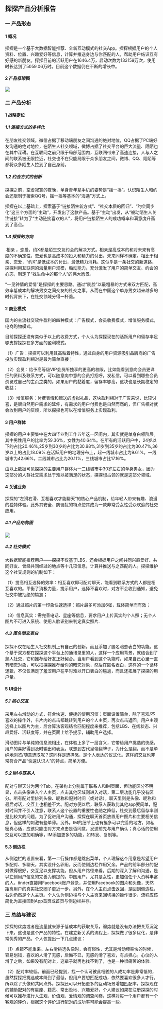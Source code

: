##                                探探产品分析报告

### 一  产品形态

#### 1 概况

​        探探是一个基于大数据智能推荐、全新互动模式的社交App。探探根据用户的个人资料、位置、兴趣爱好等信息，计算并推送身边与你匹配的人，帮助用户结识互有好感的新朋友。探探目前的活跃用户在1646.4万，启动次数为133159万次，使用时长达到了5059.06万时。目前这个数据仍在不断的增长中。

#### 2 产品框架图

![](Pictures/tantan3.png)

### 二   产品分析

#### 1 战略定位

##### 1.1 连接方式的多样化

​        在朋友社交领域，微信占据了移动端朋友之间沟通的绝对地位，QQ占据了PC端好友沟通的绝对地位，在陌生人社交领域，微博占据了社交平台的巨大流量、陌陌也在其中深耕。在互联网之前只限于局部范围内，互联网带来了高速连接，人与人之间的联系被无限拉近，社交也不在只能局限于众多朋友之间，微博、QQ、陌陌等都将众多陌生人拉到了自己身前。

##### 1.2 约会方式的创新

​       探探之前，空虚寂寞的夜晚，单身青年拿手机的姿势是“摇一摇”。认识陌生人和约会还限制于搜索QQ号，摇一摇等基本的“海选”方式上。

​       探探在以上基础上，探索基于“链接陌生新方式”、“社交本质的回归”、“约会同步化”这三个方面的“主动”，开发出了这款产品。基于“主动”出发，从“被动陌生人关注链接”转为了“主动链接喜欢的人”，将用户链接陌生人的成功概率和满意度升高到了高点。

##### 1.3 探探的方向

​        相亲 ，恋爱，约X都是陌生交友约会的解决方式。相亲是高成本的和对未来有高度的不确定性，恋爱也是高成本的投入和精力的付出，未来同样不确定。相比于相亲、恋爱，“约X”是低成本的付出，最低精力消耗。这似乎是一条社交的新道路，探探利用互联网的海量用户规模，煽动能力，充分激发了用户的简单交友、约会的心态，制定了“找生命中的那个人”的伟大愿景。

​       “一见钟情的爱情”是探探的主要思路。通过“刷脸”以最粗暴的方式来双方匹配，高效率低成本的解决男女之间交友的社交之事。从而在中国这个单身男女越来越多的时代背景下，在社交领域分得一杯羹。

#### 2 商业模式

​       国内的主流社交软件盈利的四种模式：广告模式，会员收费模式，增值服务模式，电商购物模式。

​       目前探探还没有类似于以上的收费方式，个人认为探探现在的活跃用户和留存率足够支撑探探在多方面的盈利模式。

​      （1）广告：探探可以利用其高粘着特性，通过自身的用户资源吸引品牌商的广告投放实现盈利相对是最为简单直接；

​      （2）会员：给予高等级VIP会员所独享的更高的权限，比如能看到意向会员更详细的资料及联系方式，可以随意向中意的会员打招呼，发私信，可以看到哪些会员浏览过自己的主页之类的，如果用户的黏着度，留存率够高，这块也是长期稳定的收益；

​      （3）增值服务：付费表情和赠送的虚拟礼品，这块盈利相对于广告来说，比较讨喜，是很自然用户需求的延伸，有需求的用户付费也是自然而然的，但广告相对就会收到用户的厌烦，所以探探也可以在增值服务上实现盈利。

#### 3 用户群体

​        探探的用户主要集中在大四毕业到工作五年这一区间内，其实就是单身白领阶层。其中男性用户的比率为59.36%，女性为40.64%。在所有的活跃用户中，24岁以下的占比20.46%,25岁到30岁的占比为30.98%,31岁到35岁的占比为30.47%,36岁以上的占比18.09%.在活跃用户的地理分布上，超一线城市占比为9.61%，一线城市为42.66%，二线城市占比为20.11%，三线城市占比17.16%。

​        由以上数据可见探探的主要用户群体为一二线城市中30岁左右的单身男女，因为这部分的人群社交需求处于难以被满足的状态，探探想占领的就是这部分领域。

#### 4 关键业务

​        探探的“左滑右滑、互相喜欢才能聊天”的核心产品机制，给年轻人带来有趣、浪漫的独特体验。此外其安全、防骚扰的特点使其成为一款非常受女性受众欢迎的社交应用。

##### 4.1 产品结构图

![](Pictures/tantan2.png)

##### 4.2 社交模式

​        大数据智能推荐用户——探探不仅基于LBS，还会根据用户之间共同兴趣爱好、共同好友、曾经共同经过的地点等十几项信息，计算并推送与之匹配的人。探探维护这个社交规则的机制如下：

​       （1）提高相互选择的效率：相互喜欢即可配对聊天，能看到联系方式的人都是相互喜欢的。平衡了消极力量，提示用户，选择不喜欢时，对方不会收到通知，避免社交中被拒绝的尴尬；

​       （2）通过照片的第一印象快速选择：照片最多可添加6张，载体简单而有效；

​       （3）信息真实：需完善电话、星座等信息，要求用户上传真实的个人照；无个人图片不可进入系统、使用人脸识别来判定真实照片.

##### 4.3 匿名暗恋表白

​        探探不仅在陌生人社交机制上有自己的创新，而且添加了匿名暗恋表白的功能。这个基于双方都在探探这个平台上的通讯录里的人，这样一个应用背景，就结合到了熟人社交，它和推荐给好友正好契合。当用户看到这个功能时，如果自己心里一直有暗恋对象，可以把探探推荐给你的暗恋对象，然后在匿名表白，这样的一个循环逻辑，不仅仅满足了羞涩用户在平时难以开口表白的尴尬，而且还拓展了探探的用户量。

#### 5 UI设计

##### 5.1 核心交互

​        采用左右滑动的方式，符合快速、便捷的使用习惯；页面设置简单，除了喜欢/不喜欢的操作外，卡片内的点击都跳转到用户的个人主页，再次点击返回。用户主观选择上以图片为主，后台算法客观结合匹配程度来推荐，包括LBS、在线状态、兴趣爱好、活跃度等，并在页面上给予提示，辅助用户选择。

​        滑动图片与单纯的信息流相比，在体验上多了一层含义，它带给用户挑选的快感，用户的喜好得到及时输出和表达。联想到古代皇帝翻牌子，为什么是翻，而不是单纯地浏览/随意选取呢？这同样是选择感，是个人表达的仪式化。这样的交互也非常符合产品“快速认识人”的特点，简单方便。

##### 5.2 IM与联系人

​        配对与聊天分为两个Tab，在架构上分别属于联系人和IM页面，但功能区分不明显，点击头像进入个人主页，点击其他区域则进入对话，第二层功能几乎没有区分。所有配对里排列头像、昵称和配对时间（或对话），聊天里则是头像、昵称和最后对话，交互上也相差不大。配对方便以后，联系人获取比其他app要简单，配对时间并不引人注意，联系人这个设置的重要性也随之降低，社交到最后留存率则是比较大的问题。为了促进用户沟通，探探在聊天首页放置用户图片和主要相关信息，但这样的刺激有些单薄。另外，IM的细节上也有挺多可以完善的地方，如私密真心话，应该只能由对方来点击是否同意，发送前先与用户确认；真心话的使用交互可以更加明确等，IM添加更多的功能，如转发、复制等。

#### 5.3 侧边栏

​        从侧边栏的设置来看，第一二行操作都是跳出菜单，个人理解这个用意是希望用户多配对、多聊天，其实没什么卵用，反而使侧边栏作用冗余。产品的前半部分的配对做得很好，交互足以支撑功能。但从用户路径来看，后期的深入了解和沟通，是以左侧用户信息的完善为前提的。中国用户，尤其是女性，更加信任个人资料丰富的人。tinder直接用Facebook账户登录，并使用Facebook的图片和头像，天然距离用户的真实社交圈子更近一步。另外，在个人主页点击返回，是回到侧边栏，右边仍然是个人主页。个人认为侧边栏与个人主页来回切换的操作很少，流程应该简化为直接回到App首页或首页与侧边栏并存。

### 三  总结与建议

​        探探的优势或者是流量就来源于低成本的获取关系，弱势就是没有办法把关系沉淀下来，这也是这个产品的特性。在建立新关系的流程上，探探做了很多优化，是非常优秀的产品。个人仅提出一下几点建议：

​       （1）点错不能重来。左右滑挑选头像时，会有惯性，尤其是滑动频率快的时候，容易划错，喜欢的人滑了无感，后悔不已，无感的滑了喜欢，有点担心。心仪的人滑了之后，如果没有配对上，这辈子就再也找不到了，也是一种很痛苦的体验.      

​       （2）配对率较低。前面已经提到，找一个认可彼此相貌的人成功率是非常低的，虽然探探把挑选成本降到了最低，但用户要想匹配成功，依然要喜欢很多人才行。所以除了头像和共同点外，探探还可以开拓更多的互动场景增加匹配率。探探现在的辅助配对的有星座、籍贯、常出没地、兴趣爱好，个人建议如果在注册探探的时候可以推荐进行人生观、价值观、爱情观的调查问卷，这样对每一个用户都有一个客观的评价，根据这个评价进行配对的成功率可能会提高一些。



​      

​     















